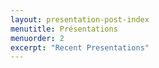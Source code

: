 ```yaml
---
layout: presentation-post-index
menutitle: Présentations
menuorder: 2
excerpt: "Recent Presentations"
---
```

